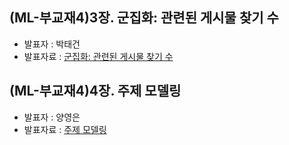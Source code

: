 ## (ML-부교재4)3장. 군집화: 관련된 게시물 찾기 수
- 발표자 : 박태건
- 발표자료 :   [군집화: 관련된 게시물 찾기 수](http://nbviewer.ipython.org/github/biopy/biopy.github.io/blob/master/notebook/Part3/Week10/ML3.Clustering.ipynb)

## (ML-부교재4)4장. 주제 모델링
- 발표자 : 양영은
- 발표자료 :   [주제 모델링](http://nbviewer.ipython.org/github/biopy/biopy.github.io/blob/master/notebook/Part3/Week10/ML4.TopicModeling.ipynb)
